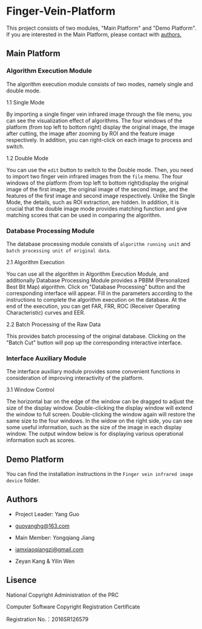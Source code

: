 # Finger-Vein-Platform
This project consists of two modules, "Main Platform" and "Demo Platform". If you are interested in the Main Platform, please contact with [authors.](#Authors) 
## Main Platform
### Algorithm Execution Module

The algorithm execution module consists of two modes, namely single and double mode.

1.1 Single Mode

By importing a single finger vein infrared image through the file menu, you can see the visualization effect of algorithms. The four windows of the platform (from top left to bottom right) display the original image, the image after cutting, the image after zooming by ROI and the feature image respectively. In addition, you can right-click on each image to process and switch.

1.2 Double Mode

You can use the `edit` button to switch to the Double mode. Then, you need to import two finger vein infrared images from the `file` menu. The four windows of the platform (from top left to bottom right)display the original image of the first image, the original image of the second image, and the features of the first image and second image respectively. Unlike the Single Mode, the details, such as ROI extraction, are hidden. In addition, it is crucial that the double image mode provides matching function and give matching scores that can be used in comparing the algorithm.

### Database Processing Module

The database processing module consists of `algorithm running unit` and `batch processing unit of original data`.

2.1 Algorithm Execution

You can use all the algorithm in Algorithm Execution Module, and additionally Database Processing Module provides a PBBM (Personalized Best Bit Map) algorithm. Click on "Database Processing" button and the corresponding interface will appear. Fill in the parameters according to the instructions to complete the algorithm execution on the database. At the end of the execution, you can get FAR, FRR, ROC (Receiver Operating Characteristic) curves and EER. 

2.2 Batch Processing of the Raw Data

This provides batch processing of the original database. Clicking on the "Batch Cut" button will pop up the corresponding interactive interface.

### Interface Auxiliary Module

The interface auxiliary module provides some convenient functions in consideration of improving interactivity of the platform.

3.1 Window Control

The horizontal bar on the edge of the window can be dragged to adjust the size of the display window. Double-clicking the display window will extend the window to full screen. Double-clicking the window again will restore the same size to the four windows. In the widow on the right side, you can see some useful information, such as the size of the image in each display window. The output window below is for displaying various operational information such as scores.


## Demo Platform

You can find the installation instructions in the `Finger vein infrared image device` folder.


## Authors
* Project Leader: Yang Guo 

* guoyanghg@163.com

* Main Member: Yongqiang Jiang 

* iamxiaoqiangzi@gmail.com

* Zeyan Kang & Yilin Wen

## Lisence
National Copyright Administration of the PRC

Computer Software Copyright Registration Certificate

Registration No.：2016SR126579
